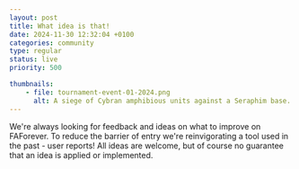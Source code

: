 ```yaml
---
layout: post
title: What idea is that!
date: 2024-11-30 12:32:04 +0100
categories: community
type: regular
status: live
priority: 500

thumbnails: 
    - file: tournament-event-01-2024.png
      alt: A siege of Cybran amphibious units against a Seraphim base.
---
```


We're always looking for feedback and ideas on what to improve on FAForever. To reduce the barrier of entry we're reinvigorating a tool used in the past - user reports! All ideas are welcome, but of course no guarantee that an idea is applied or implemented.

<!-- excerpt-end -->
